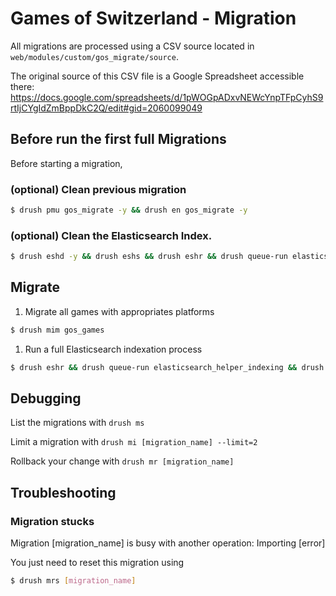 # Games of Switzerland - Migration

All migrations are processed using a CSV source located in `web/modules/custom/gos_migrate/source`.

The original source of this CSV file is a Google Spreadsheet accessible there: https://docs.google.com/spreadsheets/d/1pWOGpADxvNEWcYnpTFpCyhS9rtIjCYgIdZmBppDkC2Q/edit#gid=2060099049

## Before run the first full Migrations

Before starting a migration,

### (optional) Clean previous migration

  ```bash
  $ drush pmu gos_migrate -y && drush en gos_migrate -y
  ```

### (optional) Clean the Elasticsearch Index.

  ```bash
  $ drush eshd -y && drush eshs && drush eshr && drush queue-run elasticsearch_helper_indexing && drush cr
  ```

## Migrate

1. Migrate all games with appropriates platforms

  ```bash
  $ drush mim gos_games
  ```

1. Run a full Elasticsearch indexation process

  ```bash
  $ drush eshr && drush queue-run elasticsearch_helper_indexing && drush cr
  ```

## Debugging

List the migrations with `drush ms`

Limit a migration with `drush mi [migration_name] --limit=2`

Rollback your change with `drush mr [migration_name]`

## Troubleshooting

### Migration stucks

Migration [migration_name] is busy with another operation: Importing [error]

You just need to reset this migration using
  ```bash
  $ drush mrs [migration_name]
  ```

